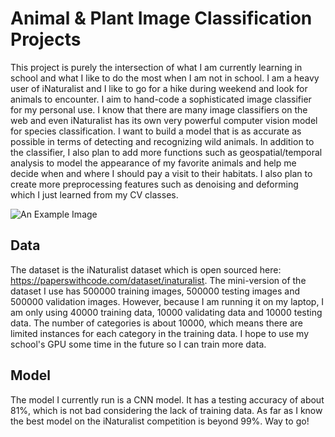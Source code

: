 # **Animal & Plant Image Classification Projects**

This project is purely the intersection of what I am currently learning in school and what I like to do the most when I am not in school. I am a heavy user of iNaturalist and I like to go for a hike during weekend and look for animals to encounter. I aim to hand-code a sophisticated image classifier for my personal use. I know that there are many image classifiers on the web and even iNaturalist has its own very powerful computer vision model for species classification. I want to build a model that is as accurate as possible in terms of detecting and recognizing wild animals. In addition to the classifier, I also plan to add more functions such as geospatial/temporal analysis to model the appearance of my favorite animals and help me decide when and where I should pay a visit to their habitats. I also plan to create more preprocessing features such as denoising and deforming which I just learned from my CV classes.

![An Example Image](path/to/image.png)

## **Data**
The dataset is the iNaturalist dataset which is open sourced here: https://paperswithcode.com/dataset/inaturalist. The mini-version of the dataset I use has 500000 training images, 500000 testing images and 500000 validation images. However, because I am running it on my laptop, I am only using 40000 training data, 10000 validating data and 10000 testing data. The number of categories is about 10000, which means there are limited instances for each category in the training data. I hope to use my school's GPU some time in the future so I can train more data.


## **Model**
The model I currently run is a CNN model. It has a testing accuracy of about 81%, which is not bad considering the lack of training data. As far as I know the best model on the iNaturalist competition is beyond 99%. Way to go!